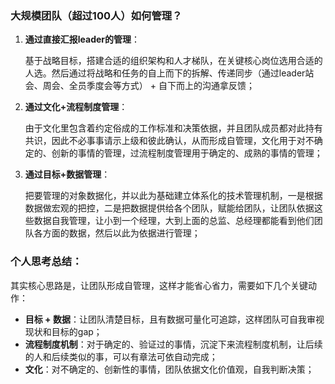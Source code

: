 ### **大规模团队（超过100人）如何管理？**

1) **通过直接汇报leader的管理**：

    基于战略目标，搭建合适的组织架构和人才梯队，在关键核心岗位选用合适的人选。然后通过将战略和任务的自上而下的拆解、传递同步（通过leader站会、周会、全员季度会等方式） +  自下而上的沟通拿反馈；

2) **通过文化+流程制度管理**：

    由于文化里包含着约定俗成的工作标准和决策依据，并且团队成员都对此持有共识，因此不必事事请示上级和彼此确认，从而形成自管理，文化用于对不确定的、创新的事情的管理，过流程制度管理用于确定的、成熟的事情的管理；

3) **通过目标+数据管理**：

    把要管理的对象数据化，并以此为基础建立体系化的技术管理机制，一是根据数据做宏观的把控，二是把数据提供给各个团队，赋能给团队，让团队依据这些数据自我管理，让小到一个经理，大到上面的总监、总经理都能看到他们团队各方面的数据，然后以此为依据进行管理；

### **个人思考总结**：
其实核心思路是，让团队形成自管理，这样才能省心省力，需要如下几个关键动作：
- **目标 + 数据**：让团队清楚目标，且有数据可量化可追踪，这样团队可自我审视现状和目标的gap；
- **流程制度机制**：对于确定的、验证过的事情，沉淀下来流程制度机制，让后续的人和后续类似的事，可以有章法可依自动完成；
- **文化**：对不确定的、创新性的事情，团队依据文化价值观，自我判断决策；